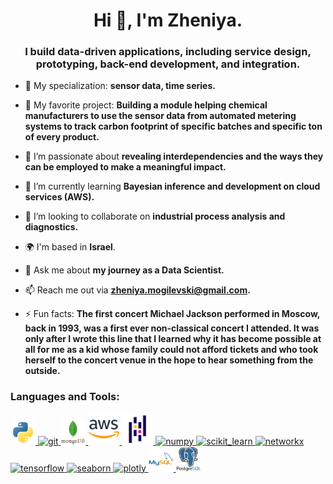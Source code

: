 <h1 align="center">Hi 👋, I'm Zheniya.</h1>
<h3 align="center">I build data-driven applications, including service design, prototyping, back-end development, and integration.</h3>

- 📐 My specialization: **sensor data, time series.**

- 💎 My favorite project: **Building a module helping chemical manufacturers to use the sensor data from automated metering systems to track carbon footprint of specific batches and specific ton of every product.** 

- 🔭 I’m passionate about **revealing interdependencies and the ways they can be employed to make a meaningful impact.**

- 🌱 I’m currently learning **Bayesian inference and development on cloud services (AWS).**

- 👯 I’m looking to collaborate on **industrial process analysis and diagnostics.**

- 🌍 I'm based in **Israel**.

- 💬 Ask me about **my journey as a Data Scientist.**

- 📫 Reach me out via **zheniya.mogilevski@gmail.com.**

- ⚡ Fun facts: **The first concert Michael Jackson performed in Moscow, back in 1993, was a first ever non-classical concert I attended. It was only after I wrote this line that I learned why it has become possible at all for me as a kid whose family could not afford tickets and who took herself to the concert venue in the hope to hear something from the outside.**

<h3 align="left">Languages and Tools:</h3>
<p align="left"> <a href="https://www.python.org" target="_blank" rel="noreferrer"> <img src="https://raw.githubusercontent.com/devicons/devicon/master/icons/python/python-original.svg" alt="python" width="40" height="40"/> </a> <a href="https://git-scm.com/" target="_blank" rel="noreferrer"> <img src="https://www.vectorlogo.zone/logos/git-scm/git-scm-icon.svg" alt="git" width="40" height="40"/> </a> <a href="https://www.mongodb.com/" target="_blank" rel="noreferrer"> <img src="https://raw.githubusercontent.com/devicons/devicon/master/icons/mongodb/mongodb-original-wordmark.svg" alt="mongodb" width="40" height="40"/> </a> <a href="https://aws.amazon.com" target="_blank" rel="noreferrer"> <img src="https://raw.githubusercontent.com/devicons/devicon/master/icons/amazonwebservices/amazonwebservices-original-wordmark.svg" alt="aws" width="50" height="50"/> <a href="https://pandas.pydata.org/" target="_blank" rel="noreferrer"> <img src="https://raw.githubusercontent.com/devicons/devicon/2ae2a900d2f041da66e950e4d48052658d850630/icons/pandas/pandas-original.svg" alt="pandas" width="50" height="50"/> <a href="https://numpy.org" target="_blank" rel="noreferrer"> <img src="https://numfocus.org/wp-content/uploads/2017/10/Numpypng.png" alt="numpy" width="70" height="60"/> <a href="https://scikit-learn.org/" target="_blank" rel="noreferrer"> <img src="https://upload.wikimedia.org/wikipedia/commons/0/05/Scikit_learn_logo_small.svg" alt="scikit_learn" width="40" height="40"/> <a href="https://networkx.org" target="_blank" rel="noreferrer"> <img src="https://numfocus.org/wp-content/uploads/2021/03/NetworkX.png" alt="networkx" width="50" height="50"/> </a> </a> <a href="https://www.tensorflow.org" target="_blank" rel="noreferrer"> <img src="https://www.vectorlogo.zone/logos/tensorflow/tensorflow-icon.svg" alt="tensorflow" width="40" height="40"/> </a> <a href="https://seaborn.pydata.org/" target="_blank" rel="noreferrer"> <img src="https://seaborn.pydata.org/_images/logo-mark-lightbg.svg" alt="seaborn" width="40" height="40"/> </a> </a> <a href="https://plotly.com/python/" target="_blank" rel="noreferrer"> <img src="https://archive.org/download/github.com-plotly-dash_-_2019-11-01_19-17-12/cover.jpg" alt="plotly" width="40" height="40"/> </a> <a href="https://www.mysql.com/" target="_blank" rel="noreferrer"> <img src="https://raw.githubusercontent.com/devicons/devicon/master/icons/mysql/mysql-original-wordmark.svg" alt="mysql" width="40" height="40"/> </a> </a> <a href="https://www.postgresql.org" target="_blank" rel="noreferrer"> <img src="https://raw.githubusercontent.com/devicons/devicon/master/icons/postgresql/postgresql-original-wordmark.svg" alt="postgresql" width="40" height="40"/> </a>


